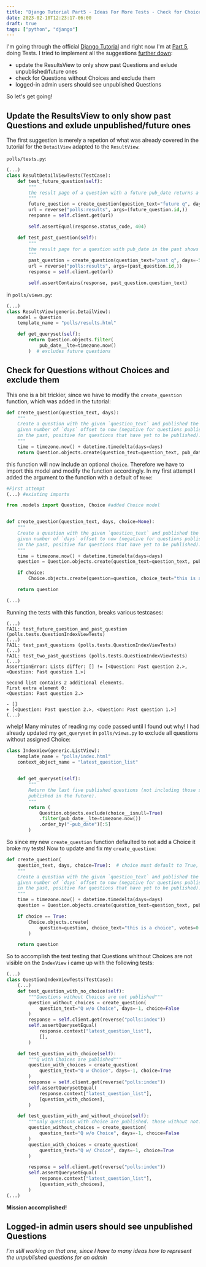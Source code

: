 ```yaml
---
title: "Django Tutorial Part5 - Ideas For More Tests - Check for Choice"
date: 2023-02-10T12:23:17-06:00
draft: true
tags: ["python", "django"]
---
```


I'm going through the official [Django Tutorial](https://docs.djangoproject.com/en/4.1/intro/tutorial01/) and right now I'm at [Part 5](https://docs.djangoproject.com/en/4.1/intro/tutorial05/), doing Tests.
I tried to implement all the suggestions [further down](https://docs.djangoproject.com/en/4.1/intro/tutorial05/#ideas-for-more-tests):

- update the ResultsView to only show past Questions and exlude unpublished/future ones
- check for Questions without Choices and exclude them
- logged-in admin users should see unpublished Questions

So let's get going!

## Update the ResultsView to only show past Questions and exlude unpublished/future ones


The first suggestion is merely a repetion of what was already covered in the tutorial for the `DetailView` adapted to the `ResultView`.



`polls/tests.py`:

```python
(...)
class ResultDetailViewTests(TestCase):
    def test_future_question(self):
        """
        the result page of a question with a future pub_date returns a 404 page
        """
        future_question = create_question(question_text="future q", days=5)
        url = reverse("polls:results", args=(future_question.id,))
        response = self.client.get(url)

        self.assertEqual(response.status_code, 404)

    def test_past_question(self):
        """
        the result page for a question with pub_date in the past shows the corresponding page
        """
        past_question = create_question(question_text="past q", days=-5)
        url = reverse("polls:results", args=(past_question.id,))
        response = self.client.get(url)

        self.assertContains(response, past_question.question_text)
```

in `polls/views.py`:

```python
(...)
class ResultsView(generic.DetailView):
    model = Question
    template_name = "polls/results.html"

    def get_queryset(self):
        return Question.objects.filter(
            pub_date__lte=timezone.now()
        )  # excludes future questions
```

## Check for Questions without Choices and exclude them

This one is a bit trickier, since we have to modify the `create_question` function, which was added in the tutorial:
```python
def create_question(question_text, days):
    """
    Create a question with the given `question_text` and published the
    given number of `days` offset to now (negative for questions published
    in the past, positive for questions that have yet to be published).
    """
    time = timezone.now() + datetime.timedelta(days=days)
    return Question.objects.create(question_text=question_text, pub_date=time)
```

this function will now include an optional `Choice`. Therefore we have to import this model and modify the function accordingly. In my first attempt I added the argument to the function with a default of `None`:

```python
#First attempt
(...) #existing imports

from .models import Question, Choice #added Choice model


def create_question(question_text, days, choice=None):
    """
    Create a question with the given `question_text` and published the
    given number of `days` offset to now (negative for questions published
    in the past, positive for questions that have yet to be published).
    """
    time = timezone.now() + datetime.timedelta(days=days)
    question = Question.objects.create(question_text=question_text, pub_date=time)

    if choice:
        Choice.objects.create(question=question, choice_text="this is a choice", votes=0)

    return question

(...)

```

Running the tests with this function, breaks various testcases:
```shell
(...)
FAIL: test_future_question_and_past_question (polls.tests.QuestionIndexViewTests)
(...)
FAIL: test_past_questions (polls.tests.QuestionIndexViewTests)
(...)
FAIL: test_two_past_questions (polls.tests.QuestionIndexViewTests)
(...)
AssertionError: Lists differ: [] != [<Question: Past question 2.>, <Question: Past question 1.>]

Second list contains 2 additional elements.
First extra element 0:
<Question: Past question 2.>

- []
+ [<Question: Past question 2.>, <Question: Past question 1.>]
(...)
```

whelp! Many minutes of reading my code passed until I found out why! I had already updated my `get_queryset` in `polls/views.py` to exclude all questions without assigned Choice:

```python
class IndexView(generic.ListView):
    template_name = "polls/index.html"
    context_object_name = "latest_question_list"
    

    def get_queryset(self):
        """
        Return the last five published questions (not including those set to be
        published in the future).
        """
        return (
            Question.objects.exclude(choice__isnull=True)
            .filter(pub_date__lte=timezone.now())
            .order_by("-pub_date")[:5]
        )
```

So since my new `create_question` function defaulted to not add a Choice it broke my tests!
Now to update and fix my `create_question`:



```python
def create_question(
    question_text, days, choice=True):  # choice must default to True, so that tests that don't focus on Choice existence succeed
    """
    Create a question with the given `question_text` and published the
    given number of `days` offset to now (negative for questions published
    in the past, positive for questions that have yet to be published).
    """
    time = timezone.now() + datetime.timedelta(days=days)
    question = Question.objects.create(question_text=question_text, pub_date=time)

    if choice == True:
        Choice.objects.create(
            question=question, choice_text="this is a choice", votes=0
        )

    return question
```

So to accomplish the test testing that Questions whithout Choices are not visible on the `IndexView` i came up with the following tests:

```python
(...)
class QuestionIndexViewTests(TestCase):
    (...)
    def test_question_with_no_choice(self):
        """Questions without Choices are not published"""
        question_without_choices = create_question(
            question_text="Q w/o Choice", days=-1, choice=False
        )
        response = self.client.get(reverse("polls:index"))
        self.assertQuerysetEqual(
            response.context["latest_question_list"],
            [],
        )

    def test_question_with_choice(self):
        """Q with Choices are published"""
        question_with_choices = create_question(
            question_text="Q w Choice", days=-1, choice=True
        )
        response = self.client.get(reverse("polls:index"))
        self.assertQuerysetEqual(
            response.context["latest_question_list"],
            [question_with_choices],
        )

    def test_question_with_and_without_choice(self):
        """only questions with choice are published. those without not."""
        question_without_choices = create_question(
            question_text="Q w/o Choice", days=-1, choice=False
        )
        question_with_choices = create_question(
            question_text="Q w/ Choice", days=-1, choice=True
        )

        response = self.client.get(reverse("polls:index"))
        self.assertQuerysetEqual(
            response.context["latest_question_list"],
            [question_with_choices],
        )
(...)
```

**Mission accomplished!**

## Logged-in admin users should see unpublished Questions

*I'm still working on that one, since I have to many ideas how to represent the unpublished questions for an admin*
